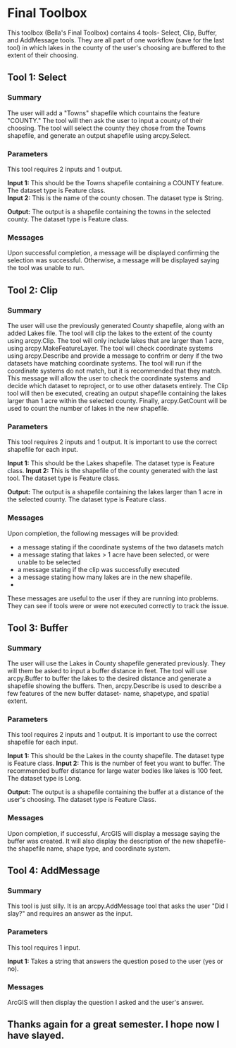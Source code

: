 # Final Toolbox

This toolbox (Bella's Final Toolbox) contains 4 tools- Select, Clip, Buffer, and AddMessage tools.
They are all part of one workflow (save for the last tool) in which lakes in the county of the user's choosing are buffered to the extent of their choosing. 

## Tool 1: Select

### Summary
The user will add a "Towns" shapefile which countains the feature "COUNTY." The tool will then ask the user to input a county of their choosing. The tool will select the county they chose from the Towns shapefile, and generate an output shapefile using arcpy.Select.

### Parameters
This tool requires 2 inputs and 1 output. 

**Input 1:** This should be the Towns shapefile containing a COUNTY feature. The dataset type is Feature class.  
**Input 2:** This is the name of the county chosen. The dataset type is String. 

**Output:** The output is a shapefile containing the towns in the selected county. The dataset type is Feature class.

### Messages

Upon successful completion, a message will be displayed confirming the selection was successful. Otherwise, a message will be displayed saying the tool was unable to run. 


## Tool 2: Clip

### Summary
The user will use the previously generated County shapefile, along with an added Lakes file. The tool will clip the lakes to the extent of the county using arcpy.Clip. The tool will only include lakes that are larger than 1 acre, using arcpy.MakeFeatureLayer. The tool will check coordinate systems using arcpy.Describe and provide a message to confrim or deny if the two datasets have matching coordinate systems. The tool will run if the coordinate systems do not match, but it is recommended that they match. This message will allow the user to check the coordinate systems and decide which dataset to reproject, or to use other datasets entirely. The Clip tool will then be executed, creating an output shapefile containing the lakes larger than 1 acre within the selected county. Finally, arcpy.GetCount will be used to count the number of lakes in the new shapefile.

### Parameters
This tool requires 2 inputs and 1 output. It is important to use the correct shapefile for each input.

**Input 1:** This should be the Lakes shapefile. The dataset type is Feature class. 
**Input 2:** This is the shapefile of the county generated with the last tool. The dataset type is Feature class. 

**Output:** The output is a shapefile containing the lakes larger than 1 acre in the selected county. The dataset type is Feature class.

### Messages

Upon completion, the following messages will be provided:

- a message stating if the coordinate systems of the two datasets match
- a message stating that lakes > 1 acre have been selected, or were unable to be selected
- a message stating if the clip was successfully executed
- a message stating how many lakes are in the new shapefile.
- 
These messages are useful to the user if they are running into problems. They can see if tools were or were not executed correctly to track the issue.

## Tool 3: Buffer

### Summary
The user will use the Lakes in County shapefile generated previously. They will them be asked to input a buffer distance in feet. The tool will use arcpy.Buffer to buffer the lakes to the desired distance and generate a shapefile showing the buffers. Then, arcpy.Describe is used to describe a few features of the new buffer dataset- name, shapetype, and spatial extent.

### Parameters
This tool requires 2 inputs and 1 output. It is important to use the correct shapefile for each input.

**Input 1:** This should be the Lakes in the county shapefile. The dataset type is Feature class. 
**Input 2:** This is the number of feet you want to buffer. The recommended buffer distance for large water bodies like lakes is 100 feet. The dataset type is Long. 

**Output:** The output is a shapefile containing the buffer at a distance of the user's choosing. The dataset type is Feature Class.

### Messages

Upon completion, if successful, ArcGIS will display a message saying the buffer was created. It will also display the description of the new shapefile- the shapefile name, shape type, and coordinate system. 

## Tool 4: AddMessage

### Summary
This tool is just silly. It is an arcpy.AddMessage tool that asks the user "Did I slay?" and requires an answer as the input.

### Parameters
This tool requires 1 input. 

**Input 1:** Takes a string that answers the question posed to the user (yes or no).

### Messages
ArcGIS will then display the question I asked and the user's answer. 

## Thanks again for a great semester. I hope now I have slayed. 
